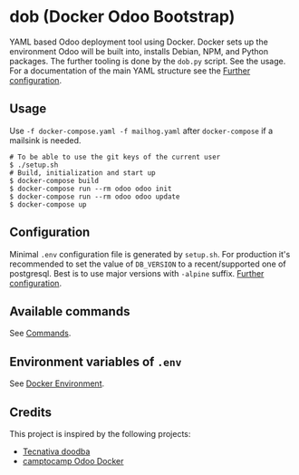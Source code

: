 dob (Docker Odoo Bootstrap)
===========================

YAML based Odoo deployment tool using Docker. Docker sets up the environment
Odoo will be built into, installs Debian, NPM, and Python packages. The further
tooling is done by the `dob.py` script. See the usage. For a documentation of
the  main YAML structure see the [Further configuration](docs/configuration.md).

Usage
-----

Use `-f docker-compose.yaml -f mailhog.yaml` after `docker-compose` if a
mailsink is needed.
```
# To be able to use the git keys of the current user
$ ./setup.sh
# Build, initialization and start up
$ docker-compose build
$ docker-compose run --rm odoo odoo init
$ docker-compose run --rm odoo odoo update
$ docker-compose up
```

Configuration
-------------
Minimal `.env` configuration file is generated by `setup.sh`. For production
it's recommended to set the value of `DB_VERSION` to a recent/supported one of
postgresql. Best is to use major versions with `-alpine` suffix.
[Further configuration](docs/configuration.md).

Available commands
------------------

See [Commands](docs/command.md).

Environment variables of `.env`
-------------------------------

See [Docker Environment](docs/environment.md).

Credits
-------

This project is inspired by the following projects:

 * [Tecnativa doodba](https://github.com/Tecnativa/doodba)
 * [camptocamp Odoo Docker](https://github.com/camptocamp/docker-odoo-project)
